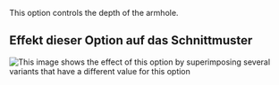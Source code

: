 This option controls the depth of the armhole.

## Effekt dieser Option auf das Schnittmuster

![This image shows the effect of this option by superimposing several variants that have a different value for this option](huey_armholedepthfactor_sample.svg "Effect of this option on the pattern")
